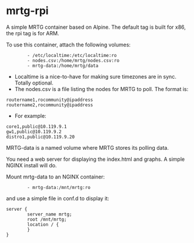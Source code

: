 # mrtg-rpi

A simple MRTG container based on Alpine. The default tag is built for x86, the rpi tag is for ARM.

To use this container, attach the following volumes:

~~~~
        - /etc/localtime:/etc/localtime:ro  
        - nodes.csv:/home/mrtg/nodes.csv:ro  
        - mrtg-data:/home/mrtg/data  
~~~~

* Localtime is a nice-to-have for making sure timezones are in sync. Totally optional.  
* The nodes.csv is a file listing the nodes for MRTG to poll. The format is:  
~~~~
routername1,rocommunity@ipaddress  
routername2,rocommunity@ipaddress  
~~~~
* For example:  
~~~~
core1,public@10.119.9.1  
gw1,public@10.119.9.2  
distro1,public@10.119.9.20  
~~~~

MRTG-data is a named volume where MRTG stores its polling data.

You need a web server for displaying the index.html and graphs. A simple NGINX install will do.

Mount mrtg-data to an NGINX container:  

~~~~
        - mrtg-data:/mnt/mrtg:ro
~~~~

and use a simple file in conf.d to display it:  

~~~~
server {
        server_name mrtg;
        root /mnt/mrtg;
        location / {
        }
}
~~~~
